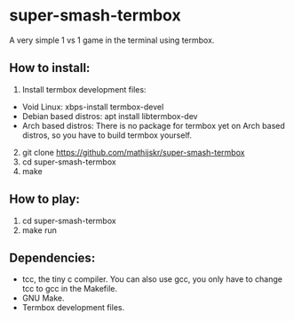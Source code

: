 # super-smash-termbox
A very simple 1 vs 1 game in the terminal using termbox.

## How to install:
1. Install termbox development files: 
* Void Linux: xbps-install termbox-devel
* Debian based distros: apt install libtermbox-dev 
* Arch based distros: There is no package for termbox yet on Arch based distros, so you have to build termbox yourself.
2. git clone https://github.com/mathijskr/super-smash-termbox
3. cd super-smash-termbox
4. make

## How to play:
1. cd super-smash-termbox
2. make run

## Dependencies:
* tcc, the tiny c compiler. You can also use gcc, you only have to change tcc to gcc in the Makefile.
* GNU Make.
* Termbox development files.
